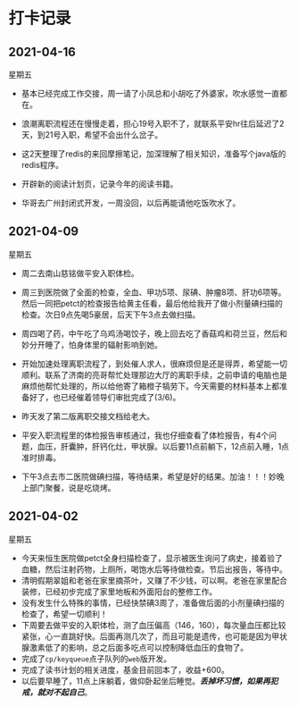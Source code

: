 # 打卡记录

## 2021-04-16

星期五

* 基本已经完成工作交接，周一请了小凤总和小胡吃了外婆家，吹水感觉一直都在。

* 浪潮离职流程还在慢慢走着，担心19号入职不了，就联系平安hr往后延迟了2天，到21号入职，希望不会出什么岔子。

* 这2天整理了redis的来回摩擦笔记，加深理解了相关知识，准备写个java版的redis程序。

* 开辟新的阅读计划页，记录今年的阅读书籍。

* 华哥去广州封闭式开发，一周没回，以后再能请他吃饭吹水了。

  

## 2021-04-09

星期五

* 周二去南山慈铭做平安入职体检。

* 周三到医院做了全面的检查，全血、甲功5项、尿碘、肿瘤8项、肝功6项等。然后一同把petct的检查报告给黄主任看，最后他给我开了做小剂量碘扫描的检查。次日9点先喝5豪居，后天下午3点去做扫描。
* 周四喝了药，中午吃了乌鸡汤喝饺子，晚上回去吃了香菇鸡和荷兰豆，然后和妙分开睡了，怕身体里的辐射影响到她。
* 开始加速处理离职流程了，到处催人求人，很麻烦但是还是得弄，希望能一切顺利。联系了济南的亮哥帮忙处理那边大厅的离职手续，之前申请的电脑也是麻烦他帮忙处理的，所以给他寄了箱橙子犒劳下。今天需要的材料基本上都准备好了，也已经催着领导们审批完成了(3/6)。
* 昨天发了第二版离职交接文档给老大。
* 平安入职流程里的体检报告审核通过，我也仔细查看了体检报告，有4个问题，血压，肝囊肿，肝钙化灶，甲状腺。以后要11点前躺下，12点前入睡，1点准时排毒。
* 下午3点去市二医院做碘扫描，等待结果，希望是好的结果。加油！！！妙晚上部门聚餐，说是吃烧烤。

## 2021-04-02

星期五

* 今天来恒生医院做petct全身扫描检查了，显示被医生询问了病史，接着验了血糖，然后注射药物，上厕所，喝饱水后等待做检查。节后出报告，等待中。
* 清明假期翠姐和老爸在家里摘茶叶，又赚了不少钱，可以啊。老爸在家里配合装修，已经初步完成了家里地板和外面阳台的整修工作。
* 没有发生什么特殊的事情，已经快禁碘3周了，准备做后面的小剂量碘扫描的检查了，希望一切顺利！
* 下周要去做平安的入职体检，测了血压偏高（146，160），每次量血压都比较紧张，心一直跳好快。后面再测几次了，而且可能是遗传，也可能是因为甲状腺激素低了的影响，总之后面多吃点可以控制降低血压的食物了。
* 完成了`cp/keyqueue`点子队列的`web`版开发。
* 完成了读书计划的相关进度，基金目前回本了，收益+600。
* 以后要早睡了，11点上床躺着，做仰卧起坐后睡觉。***丢掉坏习惯，如果再犯戒，就对不起自己***。



